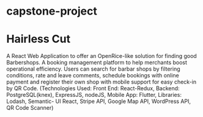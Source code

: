 # capstone-project
# Hairless Cut
A React Web Application to offer an OpenRice-like solution for finding good Barbershops. A booking management platform to help merchants boost operational efficiency. Users can search for barbar shops by filtering conditions, rate and leave comments, schedule bookings with online payment and register their own shop with mobile support for easy check-in by QR Code.
(Technologies Used: Front End: React-Redux, Backend: PostgreSQL(knex), ExpressJS, nodeJS, Mobile App: Flutter, Libraries: Lodash, Semantic- UI React, Stripe API, Google Map API, WordPress API, QR Code Scanner)
